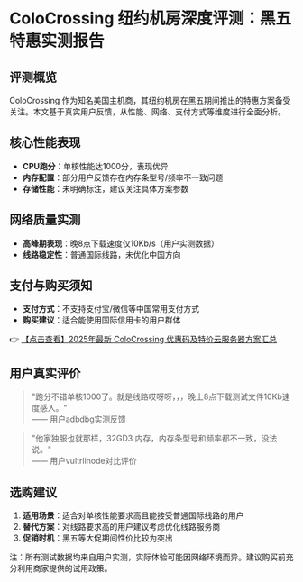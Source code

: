# ColoCrossing 纽约机房深度评测：黑五特惠实测报告

## 评测概览
ColoCrossing 作为知名美国主机商，其纽约机房在黑五期间推出的特惠方案备受关注。本文基于真实用户反馈，从性能、网络、支付方式等维度进行全面分析。

## 核心性能表现
- **CPU跑分**：单核性能达1000分，表现优异
- **内存配置**：部分用户反馈存在内存条型号/频率不一致问题
- **存储性能**：未明确标注，建议关注具体方案参数

## 网络质量实测
- **高峰期表现**：晚8点下载速度仅10Kb/s（用户实测数据）
- **线路稳定性**：普通国际线路，未优化中国方向

## 支付与购买须知
- **支付方式**：不支持支付宝/微信等中国常用支付方式
- **购买建议**：适合能使用国际信用卡的用户群体

👉 [【点击查看】2025年最新 ColoCrossing 优惠码及特价云服务器方案汇总](https://bit.ly/ColoCrossing)

## 用户真实评价
> "跑分不错单核1000了。就是线路哎呀呀，，，晚上8点下载测试文件10Kb速度感人。"  
> —— 用户adbdbg实测反馈

> "他家独服也就那样，32GD3 内存，内存条型号和频率都不一致，没法说。"  
> —— 用户vultrlinode对比评价

## 选购建议
1. **适用场景**：适合对单核性能要求高且能接受普通国际线路的用户
2. **替代方案**：对线路要求高的用户建议考虑优化线路服务商
3. **促销时机**：黑五等大促期间性价比较为突出

注：所有测试数据均来自用户实测，实际体验可能因网络环境而异。建议购买前充分利用商家提供的试用政策。